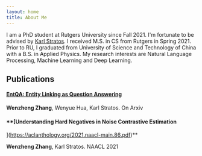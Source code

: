 ```yaml
---
layout: home
title: About Me
---
```


I am a PhD student at Rutgers University since Fall 2021. I'm fortunate to be advised by [Karl Stratos](http://karlstratos.com/). I received M.S. in CS from Rutgers in Spring 2021. Prior to RU, I graduated from University of Science and Technology of China with a B.S. in Applied Physics.  My research interests are  Natural Language Processing, Machine Learning and Deep Learning. 

## Publications
#### **[EntQA: Entity Linking as Question Answering](https://arxiv.org/pdf/2110.02369.pdf)**  

**Wenzheng Zhang**, Wenyue Hua, Karl Stratos. On Arxiv

#### **[Understanding Hard Negatives in Noise Contrastive Estimation
](https://aclanthology.org/2021.naacl-main.86.pdf)**

**Wenzheng Zhang**, Karl Stratos. NAACL 2021



